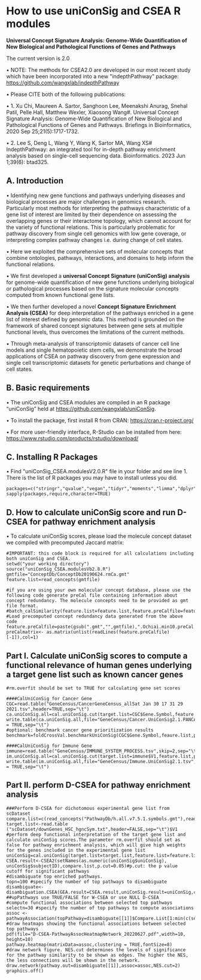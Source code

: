 # How to use uniConSig and CSEA R modules

__Universal Concept Signature Analysis: Genome-Wide Quantification of New Biological and Pathological Functions of Genes and Pathways__

The current version is 2.0

•	NOTE: The methods for CSEA2.0 are developed in our most recent study which have been incorporated into a new "indepthPathway" package: https://github.com/wangxlab/indepthPathway

•	Please CITE both of the following publications:

•	1. Xu Chi, Maureen A. Sartor, Sanghoon Lee, Meenakshi Anurag, Snehal Patil, Pelle Hall, Matthew Wexler, Xiaosong Wang#. Universal Concept Signature Analysis: Genome-Wide Quantification of New Biological and Pathological Functions of Genes and Pathways. Briefings in Bioinformatics, 2020 Sep 25;21(5):1717-1732.

•	2. Lee S, Deng L, Wang Y, Wang K, Sartor MA, Wang XS# IndepthPathway: an integrated tool for in-depth pathway enrichment analysis based on single-cell sequencing data. Bioinformatics. 2023 Jun 1;39(6): btad325.

## A. Introduction

•	Identifying new gene functions and pathways underlying diseases and biological processes are major challenges in genomics research. Particularly most methods for interpreting the pathways characteristic of a gene list of interest are limited by their dependence on assessing the overlapping genes or their interactome topology, which cannot account for the variety of functional relations. This is particularly problematic for pathway discovery from single cell genomics with low gene coverage, or interpreting complex pathway changes i.e. during change of cell states. 

•	Here we exploited the comprehensive sets of molecular concepts that combine ontologies, pathways, interactions, and domains to help inform the functional relations. 

•	We first developed a __universal Concept Signature (uniConSig) analysis__ for genome-wide quantification of new gene functions underlying biological or pathological processes based on the signature molecular concepts computed from known functional gene lists. 

•	We then further developed a novel __Concept Signature Enrichment Analysis (CSEA)__ for deep interpretation of the pathways enriched in a gene list of interest defined by genomic data. This method is grounded on the framework of shared concept signatures between gene sets at multiple functional levels, thus overcomes the limitations of the current methods. 

•	Through meta-analysis of transcriptomic datasets of cancer cell line models and single hematopoietic stem cells, we demonstrate the broad applications of CSEA on pathway discovery from gene expression and single cell transcriptomic datasets for genetic perturbations and change of cell states.

## B.	Basic requirements

•	The uniConSig and CSEA modules are compiled in an R package “uniConSig” held at https://github.com/wangxlab/uniConSig. 

•	To install the package, first install R from CRAN: https://cran.r-project.org/

•	For more user-friendly interface, R-Studio can be installed from here: https://www.rstudio.com/products/rstudio/download/


## C. Installing R Packages

•	Find "uniConSig_CSEA.modulesV2.0.R" file in your folder and see line 1. There is the list of R packages you may have to install unless you did.
```
packages=c("stringr","qvalue","vegan","tidyr","moments","limma","dplyr","gplots","RColorBrewer","corrplot","pheatmap","igraph","otuSummary") 
sapply(packages,require,character=TRUE)
```

## D.	How to calculate uniConSig score and run D-CSEA for pathway enrichment analysis
•	To calculate uniConSig scores, please load the molecule concept dataset we compiled with precomputed Jaccard matrix:
```
#IMPORTANT: this code block is required for all calculations including both uniConSig and CSEA.
setwd("your working directory")
source("uniConSig_CSEA.modulesVb2.8.R")
gmtfile="ConceptDb/ConceptDb20190624.rmCa.gmt"
feature.list=read_concepts(gmtfile)

#if you are using your own molecular concept database, please use the following code generate preCal file containing information about concept redundancy. The molecule concepts need to be provided as gmt file format.
#batch_calSimilarity(feature.list=feature.list,feature.preCalfile=feature.preCalfile)
#Load precomputed concept redundancy data generated from the above code
feature.preCalfile=paste(gsub(".gmt","",gmtfile),".Ochiai.min10.preCal.gmt",sep="")
preCalmatrix<- as.matrix(unlist(readLines(feature.preCalfile)[-1]),col=1)
```

## Part I. Calculate uniConSig scores to compute a functional relevance of human genes underlying a target gene list such as known cancer genes 
```
#rm.overfit should be set to TRUE for calculating gene set scores

####CalUniConSig for Cancer Gene
CGC=read.table("GeneCensus/CancerGeneCensus_allSat Jan 30 17 31 29 2021.tsv",header=TRUE,sep="\t")
ca.uniConSig.all=cal.uniConSig.cut(target.list=CGC$Gene.Symbol,feature.list,preCalmatrix,rm.overfit=TRUE)
write.table(ca.uniConSig.all,file="GeneCensus/Cancer.UniConSig2.1.PANCAN.tsv",quote=F,row.names=FALSE,col.names = TRUE,sep="\t")
#optional: benchmark cancer gene prioritization results
benchmark=foldCrossVal.benchmarkUniConSig(CGC$Gene.Symbol,feaure.list,preCalmatrix,fold=5)

####CalUniConSig for Immune Gene
immune=read.table("GeneCensus/IMMUNE_SYSTEM_PROCESS.tsv",skip=2,sep="\t")
im.uniConSig.all=cal.uniConSig.cut(target.list=immune$V1,feature.list,preCalmatrix,rm.overfit=TRUE)
write.table(im.uniConSig.all,file="GeneCensus/Immune.UniConSig2.1.tsv",quote=F,row.names=FALSE,col.names = TRUE,sep="\t")

```
## Part II. perform D-CSEA for pathway enrichment analysis

```
###Perform D-CSEA for dichotomous experimental gene list from scDataset
compare.list=c(read_concepts("PathwayDb/h.all.v7.5.1.symbols.gmt"),read_concepts("PathwayDb/c2.cp.v7.5.1.symbols.gmt"))
target.list<-read.table ("scDataset/downGenes_HSC_hgncSym.txt",header=FALSE,sep="\t")$V1
#perform deep functional interpretation of the target gene list and calculate uniConSig scores.The parameter rm.overfit should set as false for pathway enrichment analysis, which will give high weights for the genes included in the experimental gene list
uniConSig=cal.uniConSig(target.list=target.list,feature.list=feature.list,preCalmatrix,rm.overfit=F)
CSEA.result<-CSEA2(setNames(as.numeric(uniConSig$uniConSig), uniConSig$subjectID),compare.list,p.cut=0.05)#p.cut: the p value cutoff for significant pathways
#disambiguate top enriched pathways.
topn=100 #specify the number of top pathways to disambiguate
disambiguate<-disambiguation.CSEA(GEA.result=CSEA.result,uniConSig.result=uniConSig,compare.list=compare.list,topn=min(c(topn,nrow(CSEA.result))),p.cut=0.01) ##upPathways use TRUE/FALSE for W-CSEA or use NULL D-CSEA
#compute functional associations between selected top pathways
selectn=30 #specify the number of top pathways to compute associations
assoc <- pathwayAssociation(topPathway=disambiguate[[1]]$Compare.List[1:min(c(selectn,nrow(disambiguate[[1]])))],compare.list,feature.list,preCalmatrix)
#draw heatmaps showing the functional associations between selected top pathways 
pdf(file="D-CSEA-PathwayAssocHeatmapNetwork_20220627.pdf",width=10, height=10)
pathway.heatmap(matrixData=assoc,clustering = TRUE,fontSize=8)
#draw network figure. NES.cut determines the levels of significance for the pathway similarity to be shown as edges. The higher the NES, the less connections will be shown in the network.
draw.network(pathway.out=disambiguate[[1]],assoc=assoc,NES.cut=2)
graphics.off()
```
